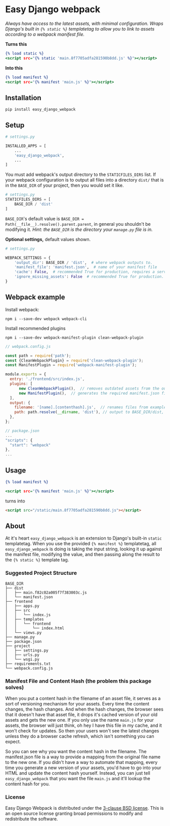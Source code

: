 # Easy Django webpack

_Always have access to the latest assets, with minimal configuration. Wraps Django's built in 
`{% static %}` templatetag to allow you to link to assets according to a webpack manifest file._

**Turns this**

```djangotemplate
{% load static %}
<script src="{% static 'main.8f7705adfa281590b8dd.js' %}"></script>
```

**Into this**

```djangotemplate
{% load manifest %}
<script src="{% manifest 'main.js' %}"></script>
```

## Installation

```shell script
pip install easy_django_webpack
```

## Setup

```python
# settings.py

INSTALLED_APPS = [
    ...
    'easy_django_webpack',
    ...
]
```

You must add webpack's output directory to the `STATICFILES_DIRS` list. 
If your webpack configuration is to output all files into a directory `dist/` that is 
in the `BASE_DIR` of your project, then you would set it like. 

```python
# settings.py
STATICFILES_DIRS = [
    BASE_DIR / 'dist'
]
```

`BASE_DIR`'s default value is `BASE_DIR = Path(__file__).resolve().parent.parent`, in general 
you shouldn't be modifying it. _Hint: the `BASE_DIR` is the directory your `manage.py` file is in._

**Optional settings,** default values shown.
```python
# settings.py

WEBPACK_SETTINGS = {
    'output_dir': BASE_DIR / 'dist',  # where webpack outputs to. 
    'manifest_file': 'manifest.json',  # name of your manifest file
    'cache': False,  # recommended True for production, requires a server restart to pickup new values from the manifest.
    'ignore_missing_assets': False  # recommended True for production. Otherwise raises an exception if a file is not in the manifest.
}
```

## Webpack example

Install webpack:

```shell script
npm i --save-dev webpack webpack-cli
```

Install recommended plugins
```shell script
npm i --save-dev webpack-manifest-plugin clean-webpack-plugin
```

```javascript
// webpack.config.js

const path = require('path');
const {CleanWebpackPlugin} = require('clean-webpack-plugin');
const ManifestPlugin = require('webpack-manifest-plugin');

module.exports = {
  entry: './frontend/src/index.js',
  plugins: [
      new CleanWebpackPlugin(),  // removes outdated assets from the output dir
      new ManifestPlugin(),  // generates the required manifest.json file
  ],
  output: {
    filename: '[name].[contenthash].js',  // renames files from example.js to example.8f77someHash8adfa.js
    path: path.resolve(__dirname, 'dist'), // output to BASE_DIR/dist, assumes webpack.json is on the same level as manage.py
  },
};
```

```javascript
// package.json
...
"scripts": {
  "start": "webpack"
},
...
```

## Usage

```djangotemplate
{% load manifest %}

<script src="{% manifest 'main.js' %}"></script>
```

turns into

```html
<script src="/static/main.8f7705adfa281590b8dd.js"></script>
```

## About

At it's heart `easy_django_webpack` is an extension to Django's built-in `static` templatetag. 
When you use the provided `{% manifest %}` templatetag, all `easy_django_webpack` is doing is 
taking the input string, looking it up against the manifest file, modifying the value, and then
passing along the result to the `{% static %}` template tag. 

### Suggested Project Structure

```
BASE_DIR
├── dist
│   ├── main.f82c02a005f7f383003c.js
│   └── manifest.json
├── frontend
│   ├── apps.py
│   ├── src
│   │   └── index.js
│   ├── templates
│   │   └── frontend
│   │       └── index.html
│   └── views.py
├── manage.py
├── package.json
├── project
│   ├── settings.py
│   ├── urls.py
│   └── wsgi.py
├── requirements.txt
└── webpack.config.js
```

### Manifest File and Content Hash (the problem this package solves)

When you put a content hash in the filename of an asset file, it serves as a sort of versioning mechanism
for your assets. Every time the content changes, the hash changes. And when the hash changes, the browser sees that it 
doesn't have that asset file, it drops it's 
cached version of your old assets and gets the new one. If you only use the name `main.js` for your assets, the browser
will just think, oh hey I have this file in my cache, and it won't check for updates. So then your users 
won't see the latest changes unless they do a browser cache refresh, which isn't something you can expect.

So you can see why you want the content hash in the filename. The manifest.json file is a way to provide a mapping
from the original file name to the new one. If you didn't have a way to automate that mapping, every time you generate
a new version of your assets, you'd have to go into your HTML and update the content hash yourself. Instead, you
can just tell `easy_django_webpack` that you want the file `main.js` and it'll lookup the content hash for you. 

### License 

Easy Django Webpack is distributed under the [3-clause BSD license](https://opensource.org/licenses/BSD-3-Clause). 
This is an open source license granting broad permissions to modify and redistribute the software.
